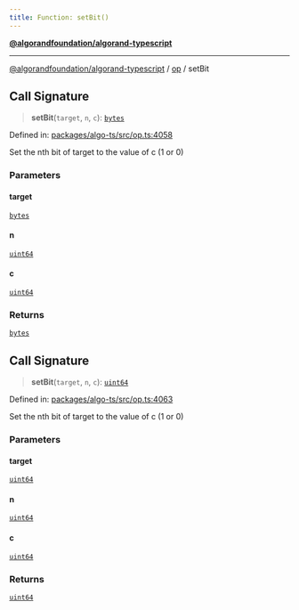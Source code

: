 ```yaml
---
title: Function: setBit()
---
```


[**@algorandfoundation/algorand-typescript**](../../README)

***

[@algorandfoundation/algorand-typescript](../../README) / [op](../README) / setBit



## Call Signature

> **setBit**(`target`, `n`, `c`): [`bytes`](../../index/type-aliases/bytes)

Defined in: [packages/algo-ts/src/op.ts:4058](https://github.com/algorandfoundation/puya-ts/blob/main/packages/algo-ts/src/op.ts#L4058)

Set the nth bit of target to the value of c (1 or 0)

### Parameters

#### target

[`bytes`](../../index/type-aliases/bytes)

#### n

[`uint64`](../../index/type-aliases/uint64)

#### c

[`uint64`](../../index/type-aliases/uint64)

### Returns

[`bytes`](../../index/type-aliases/bytes)

## Call Signature

> **setBit**(`target`, `n`, `c`): [`uint64`](../../index/type-aliases/uint64)

Defined in: [packages/algo-ts/src/op.ts:4063](https://github.com/algorandfoundation/puya-ts/blob/main/packages/algo-ts/src/op.ts#L4063)

Set the nth bit of target to the value of c (1 or 0)

### Parameters

#### target

[`uint64`](../../index/type-aliases/uint64)

#### n

[`uint64`](../../index/type-aliases/uint64)

#### c

[`uint64`](../../index/type-aliases/uint64)

### Returns

[`uint64`](../../index/type-aliases/uint64)